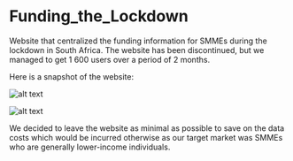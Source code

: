 # Funding_the_Lockdown

Website that centralized the funding information for SMMEs during the lockdown in South Africa. The website has been discontinued, but we managed to get 1 600 users over a period of 2 months.

Here is a snapshot of the website:

![alt text](Isolated.png "Title")

![alt text](Isolated.png "Title")



We decided to leave the website as minimal as possible to save on the data costs which would be incurred otherwise as our target market was SMMEs who are generally lower-income individuals.
